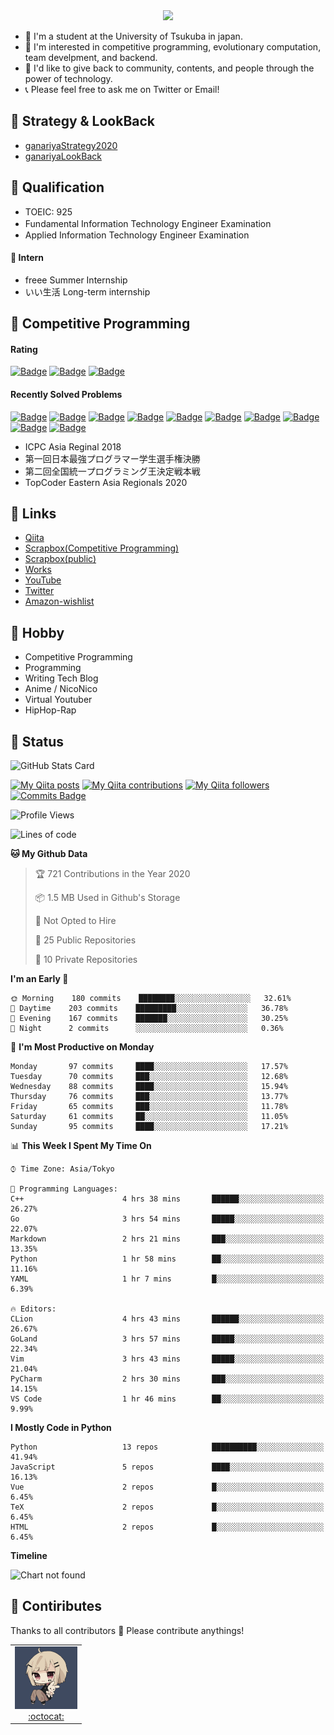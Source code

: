 <!-- 
```bash
$ docker run --rm ganariya/ganariya:ascii

  __ _  __ _ _ __   __ _ _ __(_)_   _  __ _
 / _` |/ _` | '_ \ / _` | '__| | | | |/ _` |
| (_| | (_| | | | | (_| | |  | | |_| | (_| |
 \__, |\__,_|_| |_|\__,_|_|  |_|\__, |\__,_|
 |___/                          |___/

``` -->

<div align="center">
  <img src="https://media1.tenor.com/images/231ed5e3ad49ebbfd3770031cc1b3f75/tenor.gif?itemid=7432079"/>
</div>

- 🏫 I'm a student at the University of Tsukuba in japan.
- 🌱 I'm interested in competitive programming, evolutionary computation, team develpment, and backend.
- 💖 I'd like to give back to community, contents, and people through the power of technology.
- 📞 Please feel free to ask me on Twitter or Email!

## 🐾 Strategy & LookBack

- [ganariyaStrategy2020](https://docs.google.com/presentation/d/1miXe07Y9XukI6bwbh8q4TjisLdw-n51e3prdmfTTCgY/edit)
- [ganariyaLookBack](https://drive.google.com/drive/folders/16P73HK-dLVChC2ivkYosRIY9bT6VXmaC?usp=sharing)

## 🐾 Qualification

- TOEIC: 925
- Fundamental Information Technology Engineer Examination　
- Applied Information Technology Engineer Examination

#### 🐾 Intern

- freee Summer Internship
- いい生活 Long-term internship


## 🐾 Competitive Programming

#### Rating

[![Badge](https://cp-logo.vercel.app/atcoder/ganariya2525)](https://atcoder.jp/users/ganariya2525) [![Badge](https://cp-logo.vercel.app/codeforces/ganariya)](https://codeforces.com/profile/ganariya) [![Badge](https://cp-logo.vercel.app/yukicoder/ganariya)](https://yukicoder.me/users/3037)

<!--START_SECTION:custom_action-->
#### Recently Solved Problems
[![Badge](https://img.shields.io/static/v1?label=ABC179F%20600&message=AC&color=brightgreen)](https://atcoder.jp/contests/abc179/submissions/16905912)
[![Badge](https://img.shields.io/static/v1?label=ABC179D%20400&message=AC&color=brightgreen)](https://atcoder.jp/contests/abc179/submissions/16901128)
[![Badge](https://img.shields.io/static/v1?label=ABC179D%20400&message=AC&color=brightgreen)](https://atcoder.jp/contests/abc179/submissions/16901089)
[![Badge](https://img.shields.io/static/v1?label=ABC179C%20300&message=AC&color=brightgreen)](https://atcoder.jp/contests/abc179/submissions/16900765)
[![Badge](https://img.shields.io/static/v1?label=ABC179C%20300&message=AC&color=brightgreen)](https://atcoder.jp/contests/abc179/submissions/16900728)
[![Badge](https://img.shields.io/static/v1?label=ABC179D%200&message=TLE&color=yellow)](https://atcoder.jp/contests/abc179/submissions/16889080)
[![Badge](https://img.shields.io/static/v1?label=ABC179F%20600&message=AC&color=brightgreen)](https://atcoder.jp/contests/abc179/submissions/16886782)
[![Badge](https://img.shields.io/static/v1?label=ABC179E%20500&message=AC&color=brightgreen)](https://atcoder.jp/contests/abc179/submissions/16882979)
[![Badge](https://img.shields.io/static/v1?label=ABC179E%200&message=WA&color=yellow)](https://atcoder.jp/contests/abc179/submissions/16882779)
[![Badge](https://img.shields.io/static/v1?label=ABC179E%200&message=WA&color=yellow)](https://atcoder.jp/contests/abc179/submissions/16882077)

<!--END_SECTION:custom_action-->

- ICPC Asia Reginal 2018
- 第一回日本最強プログラマー学生選手権決勝
- 第二回全国統一プログラミング王決定戦本戦
- TopCoder Eastern Asia Regionals 2020


## 🐾 Links

- [Qiita](https://qiita.com/ganariya)
- [Scrapbox(Competitive Programming)](https://scrapbox.io/ganariya/)
- [Scrapbox(public)](https://scrapbox.io/ganariya/)
- [Works](https://ganariya.github.io/works/)
- [YouTube](https://www.youtube.com/channel/UCPTKMrRhOSf30v59Ktbpl1A)
- [Twitter](https://twitter.com/ganariya)
- [Amazon-wishlist](https://www.amazon.co.jp/hz/wishlist/ls/7297J1ZN3DSH)

## 🐾 Hobby

- Competitive Programming
- Programming
- Writing Tech Blog
- Anime / NicoNico
- Virtual Youtuber
- HipHop-Rap

## 🐾 Status

![GitHub Stats Card](https://github-readme-stats.vercel.app/api?username=Ganariya&count_private=true&show_icons=true&theme=dracula)


[![My Qiita posts](https://qiita-badge.apiapi.app/s/ganariya/posts.svg)](http://qiita.com/ganariya) 
[![My Qiita contributions](https://qiita-badge.apiapi.app/s/ganariya/contributions.svg)](http://qiita.com/ganariya) [![My Qiita followers](https://qiita-badge.apiapi.app/s/ganariya/followers.svg)](http://qiita.com/ganariya) [![Commits Badge](https://badges.pufler.dev/commits/monthly/Ganariya)](https://github.com/Ganariya)

<!--START_SECTION:waka-->
![Profile Views](http://img.shields.io/badge/Profile%20Views-246-blue)

![Lines of code](https://img.shields.io/badge/From%20Hello%20World%20I%27ve%20Written-6.0%20million%20lines%20of%20code-blue)

**🐱 My Github Data** 

> 🏆 721 Contributions in the Year 2020
 > 
> 📦 1.5 MB Used in Github's Storage 
 > 
> 🚫 Not Opted to Hire
 > 
> 📜 25 Public Repositories
 > 
> 🔑 10 Private Repositories 

**I'm an Early 🐤** 

```text
🌞 Morning    180 commits    ████████░░░░░░░░░░░░░░░░░   32.61% 
🌆 Daytime    203 commits    █████████░░░░░░░░░░░░░░░░   36.78% 
🌃 Evening    167 commits    ███████░░░░░░░░░░░░░░░░░░   30.25% 
🌙 Night      2 commits      ░░░░░░░░░░░░░░░░░░░░░░░░░   0.36%

```
📅 **I'm Most Productive on Monday** 

```text
Monday       97 commits     ████░░░░░░░░░░░░░░░░░░░░░   17.57% 
Tuesday      70 commits     ███░░░░░░░░░░░░░░░░░░░░░░   12.68% 
Wednesday    88 commits     ████░░░░░░░░░░░░░░░░░░░░░   15.94% 
Thursday     76 commits     ███░░░░░░░░░░░░░░░░░░░░░░   13.77% 
Friday       65 commits     ███░░░░░░░░░░░░░░░░░░░░░░   11.78% 
Saturday     61 commits     ██░░░░░░░░░░░░░░░░░░░░░░░   11.05% 
Sunday       95 commits     ████░░░░░░░░░░░░░░░░░░░░░   17.21%

```


📊 **This Week I Spent My Time On** 

```text
⌚︎ Time Zone: Asia/Tokyo

💬 Programming Languages: 
C++                      4 hrs 38 mins       ██████░░░░░░░░░░░░░░░░░░░   26.27% 
Go                       3 hrs 54 mins       █████░░░░░░░░░░░░░░░░░░░░   22.07% 
Markdown                 2 hrs 21 mins       ███░░░░░░░░░░░░░░░░░░░░░░   13.35% 
Python                   1 hr 58 mins        ██░░░░░░░░░░░░░░░░░░░░░░░   11.16% 
YAML                     1 hr 7 mins         █░░░░░░░░░░░░░░░░░░░░░░░░   6.39%

🔥 Editors: 
CLion                    4 hrs 43 mins       ██████░░░░░░░░░░░░░░░░░░░   26.67% 
GoLand                   3 hrs 57 mins       █████░░░░░░░░░░░░░░░░░░░░   22.34% 
Vim                      3 hrs 43 mins       █████░░░░░░░░░░░░░░░░░░░░   21.04% 
PyCharm                  2 hrs 30 mins       ███░░░░░░░░░░░░░░░░░░░░░░   14.15% 
VS Code                  1 hr 46 mins        ██░░░░░░░░░░░░░░░░░░░░░░░   9.99%

```

**I Mostly Code in Python** 

```text
Python                   13 repos            ██████████░░░░░░░░░░░░░░░   41.94% 
JavaScript               5 repos             ████░░░░░░░░░░░░░░░░░░░░░   16.13% 
Vue                      2 repos             █░░░░░░░░░░░░░░░░░░░░░░░░   6.45% 
TeX                      2 repos             █░░░░░░░░░░░░░░░░░░░░░░░░   6.45% 
HTML                     2 repos             █░░░░░░░░░░░░░░░░░░░░░░░░   6.45%

```


**Timeline**

![Chart not found](https://github.com/Ganariya/Ganariya/blob/master/charts/bar_graph.png) 


<!--END_SECTION:waka-->

## 🐾 Contiributes

Thanks to all contributors 🎉
Please contribute anythings!

<table>
  <tr>
    <td align="center"><a href="https://github.com/Ganariya"><img src="https://github.com/Ganariya/Ganariya/blob/master/ganariya.png?raw=true" width="100px;" alt="ganariya"/><br /><a href="https://github.com/Ganariya" title="Code">:octocat: </a></a></td>
  </tr>
</table>








